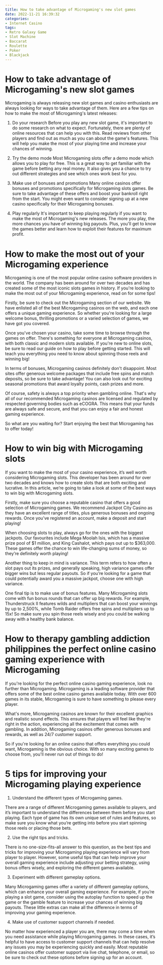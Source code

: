 ```yaml
---
title: How to take advantage of Microgaming's new slot games 
date: 2022-11-21 16:39:32
categories:
- Internet Casino
tags:
- Retro Galaxy Game
- Slot Machine
- Baccarat
- Roulette
- Poker
- Blackjack
---
```



#  How to take advantage of Microgaming's new slot games 

Microgaming is always releasing new slot games and casino enthusiasts are always looking for ways to take advantage of them. Here are a few tips on how to make the most of Microgaming's latest releases:

1. Do your research
Before you play any new slot game, it's important to do some research on what to expect. Fortunately, there are plenty of online resources that can help you with this. Read reviews from other players and find out as much as you can about the game's features. This will help you make the most of your playing time and increase your chances of winning.

2. Try the demo mode
Most Microgaming slots offer a demo mode which allows you to play for free. This is a great way to get familiar with the game before betting any real money. It also gives you a chance to try out different strategies and see which ones work best for you.

3. Make use of bonuses and promotions
Many online casinos offer bonuses and promotions specifically for Microgaming slots games. Be sure to take advantage of these offers and boost your bankroll right from the start. You might even want to consider signing up at a new casino specifically for their Microgaming bonuses.

4. Play regularly
It's important to keep playing regularly if you want to make the most of Microgaming's new releases. The more you play, the more chances you have of winning big payouts. Plus, you'll get to know the games better and learn how to exploit their features for maximum profit.

#  How to make the most out of your Microgaming experience 
Microgaming is one of the most popular online casino software providers in the world. The company has been around for over two decades and has created some of the most iconic slots games in history. If you're looking to make the most out of your Microgaming experience, read on for some tips!

Firstly, be sure to check out the Microgaming section of our website. We have enlisted all of the best Microgaming casinos on the web, and each one offers a unique gaming experience. So whether you're looking for a large welcome bonus, thrilling promotions or a varied selection of games, we have got you covered.

Once you've chosen your casino, take some time to browse through the games on offer. There's something for everyone at Microgaming casinos, with both classic and modern slots available. If you're new to online slots, be sure to read our guide on how to play before getting started. This will teach you everything you need to know about spinning those reels and winning big!

In terms of bonuses, Microgaming casinos definitely don't disappoint. Most sites offer generous welcome packages that include free spins and match deposits, so be sure to take advantage! You can also look out for exciting seasonal promotions that award loyalty points, cash prizes and more.

Of course, safety is always a top priority when gambling online. That's why all of our recommended Microgaming casinos are licensed and regulated by respected governing bodies such as eCOGRA. This means that your funds are always safe and secure, and that you can enjoy a fair and honest gaming experience.

So what are you waiting for? Start enjoying the best that Microgaming has to offer today!

#  How to win big with Microgaming slots 

If you want to make the most of your casino experience, it’s well worth considering Microgaming slots. This developer has been around for over two decades and knows how to create slots that are both exciting and lucrative. In this article, we’re going to take a look at some of the best ways to win big with Microgaming slots. 

Firstly, make sure you choose a reputable casino that offers a good selection of Microgaming games. We recommend Jackpot City Casino as they have an excellent range of titles, plus generous bonuses and ongoing rewards. Once you’ve registered an account, make a deposit and start playing! 

When choosing slots to play, always go for the ones with the biggest jackpots. Our favourites include Mega Moolah Isis, which has a massive prize pool of $1 million, and King Cashalot, which pays out up to $363,000. These games offer the chance to win life-changing sums of money, so they’re definitely worth playing! 

Another thing to keep in mind is variance. This term refers to how often a slot pays out its prizes, and generally speaking, high variance games offer bigger wins but less regular payouts. So if you’re looking for a game that could potentially award you a massive jackpot, choose one with high variance. 

One final tip is to make use of bonus features. Many Microgaming slots come with fun bonus rounds that can offer up big rewards. For example, Thunderstruck II features wilds and multipliers that can boost your winnings by up to 2,500%, while Tomb Raider offers free spins and multipliers up to 15x! So make sure you spin those reels wisely and you could be walking away with a healthy bank balance.

#  How to therapy gambling addiction philippines the perfect online casino gaming experience with Microgaming 

If you're looking for the perfect online casino gaming experience, look no further than Microgaming. Microgaming is a leading software provider that offers some of the best online casino games available today. With over 600 games in its stable, Microgaming is sure to have something to please every player.

What's more, Microgaming casinos are known for their excellent graphics and realistic sound effects. This ensures that players will feel like they're right in the action, experiencing all the excitement that comes with gambling. In addition, Microgaming casinos offer generous bonuses and rewards, as well as 24/7 customer support.

So if you're looking for an online casino that offers everything you could want, Microgaming is the obvious choice. With so many exciting games to choose from, you'll never run out of things to do!

#  5 tips for improving your Microgaming playing experience

1. Understand the different types of Microgaming games.

There are a range of different Microgaming games available to players, and it’s important to understand the differences between them before you start playing. Each type of game has its own unique set of rules and features, so make sure you know what you’re getting into before you start spinning those reels or placing those bets.

2. Use the right tips and tricks.

There is no one-size-fits-all answer to this question, as the best tips and tricks for improving your Microgaming playing experience will vary from player to player. However, some useful tips that can help improve your overall gaming experience include adjusting your betting strategy, using bonus offers wisely, and exploring the different games available.

3. Experiment with different gameplay options.

Many Microgaming games offer a variety of different gameplay options, which can enhance your overall gaming experience. For example, if you’re playing a slot game, consider using the autoplay function to speed up the game or the gamble feature to increase your chances of winning big payouts. These little extras can make all the difference in terms of improving your gaming experience.

4. Make use of customer support channels if needed.

No matter how experienced a player you are, there may come a time when you need assistance while playing Microgaming games. In these cases, it’s helpful to have access to customer support channels that can help resolve any issues you may be experiencing quickly and easily. Most reputable online casinos offer customer support via live chat, telephone, or email, so be sure to check out these options before signing up for an account.